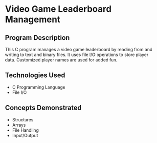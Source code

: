 # Video Game Leaderboard Management

## Program Description
This C program manages a video game leaderboard by reading from and writing to text and binary files. It uses file I/O operations to store player data. Customized player names are used for added fun.

## Technologies Used
- C Programming Language
- File I/O

## Concepts Demonstrated
- Structures
- Arrays
- File Handling
- Input/Output
